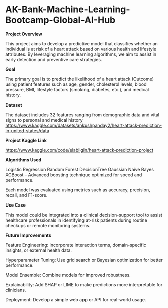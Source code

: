 # AK-Bank-Machine-Learning-Bootcamp-Global-AI-Hub



**Project Overview**

This project aims to develop a predictive model that classifies whether an individual is at risk of a heart attack based on various health and lifestyle attributes. By leveraging machine learning algorithms, we aim to assist in early detection and preventive care strategies.


**Goal**

The primary goal is to predict the likelihood of a heart attack (Outcome) using patient features such as age, gender, cholesterol levels, blood pressure, BMI, lifestyle factors (smoking, diabetes, etc.), and medical history.

**Dataset**

The dataset includes 32 features ranging from demographic data and vital signs to personal and medical history
https://www.kaggle.com/datasets/ankushpanday2/heart-attack-prediction-in-united-states/data


**Project Kaggle Link**

https://www.kaggle.com/code/elabilgin/heart-attack-prediction-project



**Algorithms Used**

Logistic Regression 
Random Forest
DecisionTree
Gaussian Naive Bayes
XGBoost – Advanced boosting technique optimized for speed and performance.



Each model was evaluated using metrics such as accuracy, precision, recall, and F1-score.



**Use Case**

This model could be integrated into a clinical decision-support tool to assist healthcare professionals in identifying at-risk patients during routine checkups or remote monitoring systems.



**Future Improvements**

Feature Engineering: Incorporate interaction terms, domain-specific insights, or external health data.

Hyperparameter Tuning: Use grid search or Bayesian optimization for better performance.

Model Ensemble: Combine models for improved robustness.

Explainability: Add SHAP or LIME to make predictions more interpretable for clinicians.

Deployment: Develop a simple web app or API for real-world usage.
